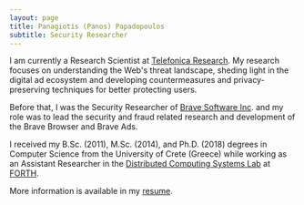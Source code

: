 ```yaml
---
layout: page
title: Panagiotis (Panos) Papadopoulos
subtitle: Security Researcher
---
```


I am currently a Research Scientist at [Telefonica Research](www.tid.es). My research focuses on understanding the Web's threat landscape, sheding light in the digital ad ecosystem  and developing countermeasures and privacy-preserving techniques for better protecting users.

Before that, I was the Security Researcher of [Brave Software Inc](http://www.brave.com). and my role was to lead the security and fraud related research and development of the Brave Browser and Brave Ads.

I received my B.Sc. (2011), M.Sc. (2014), and Ph.D. (2018) degrees in Computer Science from the University of Crete (Greece) while working as an Assistant Researcher in the [Distributed Computing Systems Lab](https://www.ics.forth.gr/discs/) at [FORTH](https://www.forth.gr/).

More information is available in my [resume](https://panpap.github.io/panpap_cv.pdf).